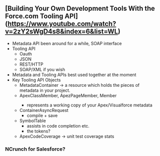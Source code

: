 ## [Building Your Own Development Tools With the Force.com Tooling API] (https://www.youtube.com/watch?v=2zY2sWgD4s8&index=6&list=WL)

* Metadata API been around for a while, SOAP interface
* Tooling API
  * Oauth
  * JSON
  * REST/HTTP
  * SOAP/XML if you wish
* Metadata and Tooling APIs best used together at the moment
* Key Tooling API Objects
  * MetadataContainer -> a resource which holds the pieces of metadata in your project.
  * ApexClassMember, ApezPageMember, <any type>Member
    * represents a working copy of your Apex/Visualforce metadata
  * ContainerAsyncRequest
    * compile + save
  * SymbolTable
    * assists in code completion etc.
    * the tokens?
  * ApexCodeCoverage -> unit test coverage stats

### NCrunch for Salesforce?
